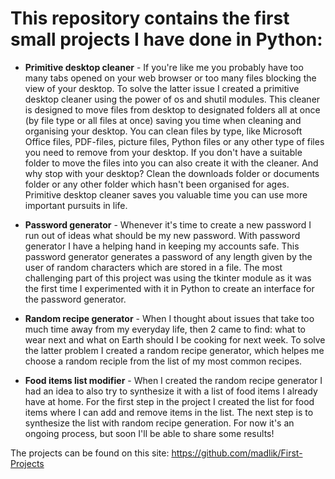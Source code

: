 # This repository contains the first small projects I have done in Python:

* **Primitive desktop cleaner** - If you're like me you probably have too many tabs opened on your web browser or too many files blocking the view of your desktop. To solve the latter issue I created a primitive desktop cleaner using the power of os and shutil modules. This cleaner is designed to move files from desktop to designated folders all at once (by file type or all files at once) saving you time when cleaning and organising your desktop. You can clean files by type, like Microsoft Office files, PDF-files, picture files, Python files or any other type of files you need to remove from your desktop. If you don't have a suitable folder to move the files into you can also create it with the cleaner. And why stop with your desktop? Clean the downloads folder or documents folder or any other folder which hasn't been organised for ages. Primitive desktop cleaner saves you valuable time you can use more important pursuits in life.

* **Password generator** - Whenever it's time to create a new password I run out of ideas what should be my new password. With password generator I have a helping hand in keeping my accounts safe. This password generator generates a password of any length given by the user of random characters which are stored in a file. The most challenging part of this project was using the tkinter module as it was the first time I experimented with it in Python to create an interface for the password generator. 
  
* **Random recipe generator** - When I thought about issues that take too much time away from my everyday life, then 2 came to find: what to wear next and what on Earth should I be cooking for next week. To solve the latter problem I created a random recipe generator, which helpes me choose a random reciple from the list of my most common recipes.
  
* **Food items list modifier** - When I created the random recipe generator I had an idea to also try to synthesize it with a list of food items I already have at home. For the first step in the project I created the list for food items where I can add and remove items in the list. The next step is to synthesize the list with random recipe generation. For now it's an ongoing process, but soon I'll be able to share some results!

The projects can be found on this site: https://github.com/madlik/First-Projects

